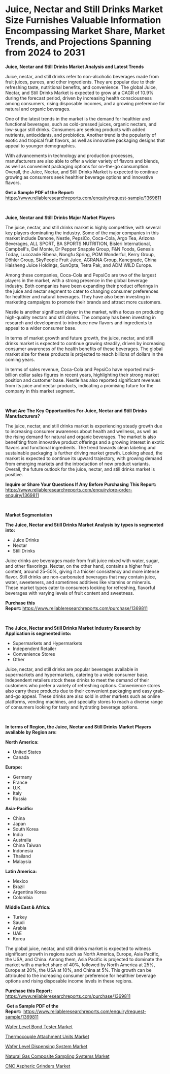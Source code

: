 <p><h1>Juice, Nectar and Still Drinks Market Size Furnishes Valuable Information Encompassing Market Share, Market Trends, and Projections Spanning from 2024 to 2031</h1></p><p><strong>Juice, Nectar and Still Drinks Market Analysis and Latest Trends</strong></p>
<p><p>Juice, nectar, and still drinks refer to non-alcoholic beverages made from fruit juices, purees, and other ingredients. They are popular due to their refreshing taste, nutritional benefits, and convenience. The global Juice, Nectar, and Still Drinks Market is expected to grow at a CAGR of 10.9% during the forecast period, driven by increasing health consciousness among consumers, rising disposable incomes, and a growing preference for natural and organic beverages.</p><p>One of the latest trends in the market is the demand for healthier and functional beverages, such as cold-pressed juices, organic nectars, and low-sugar still drinks. Consumers are seeking products with added nutrients, antioxidants, and probiotics. Another trend is the popularity of exotic and tropical fruit flavors, as well as innovative packaging designs that appeal to younger demographics.</p><p>With advancements in technology and production processes, manufacturers are also able to offer a wider variety of flavors and blends, as well as convenient packaging options for on-the-go consumption. Overall, the Juice, Nectar, and Still Drinks Market is expected to continue growing as consumers seek healthier beverage options and innovative flavors.</p></p>
<p><strong>Get a Sample PDF of the Report:&nbsp;</strong> <a href="https://www.reliableresearchreports.com/enquiry/request-sample/1369811">https://www.reliableresearchreports.com/enquiry/request-sample/1369811</a></p>
<p>&nbsp;</p>
<p><strong>Juice, Nectar and Still Drinks Major Market Players</strong></p>
<p><p>The juice, nectar, and still drinks market is highly competitive, with several key players dominating the industry. Some of the major companies in this market include Danone, Nestle, PepsiCo, Coca-Cola, Argo Tea, Arizona Beverages, ALL SPORT, BA SPORTS NUTRITION, Bisleri International, Campbell's, Del Monte, Dr Pepper Snapple Group, F&N Foods, Genesis Today, Lucozade Ribena, Nongfu Spring, POM Wonderful, Kerry Group, Döhler Group, SkyPeople Fruit Juice, AGRANA Group, Kanegrade, China Haisheng Juice Holdings, SunOpta, Tetra Pak, and ADM WILD Europe.</p><p>Among these companies, Coca-Cola and PepsiCo are two of the largest players in the market, with a strong presence in the global beverage industry. Both companies have been expanding their product offerings in the juice and nectar segment to cater to changing consumer preferences for healthier and natural beverages. They have also been investing in marketing campaigns to promote their brands and attract more customers.</p><p>Nestle is another significant player in the market, with a focus on producing high-quality nectars and still drinks. The company has been investing in research and development to introduce new flavors and ingredients to appeal to a wider consumer base.</p><p>In terms of market growth and future growth, the juice, nectar, and still drinks market is expected to continue growing steadily, driven by increasing consumer awareness of the health benefits of these beverages. The global market size for these products is projected to reach billions of dollars in the coming years.</p><p>In terms of sales revenue, Coca-Cola and PepsiCo have reported multi-billion dollar sales figures in recent years, highlighting their strong market position and customer base. Nestle has also reported significant revenues from its juice and nectar products, indicating a promising future for the company in this market segment.</p></p>
<p>&nbsp;</p>
<p><strong>What Are The Key Opportunities For Juice, Nectar and Still Drinks Manufacturers?</strong></p>
<p><p>The juice, nectar, and still drinks market is experiencing steady growth due to increasing consumer awareness about health and wellness, as well as the rising demand for natural and organic beverages. The market is also benefiting from innovative product offerings and a growing interest in exotic flavors and functional ingredients. The trend towards clean labeling and sustainable packaging is further driving market growth. Looking ahead, the market is expected to continue its upward trajectory, with growing demand from emerging markets and the introduction of new product variants. Overall, the future outlook for the juice, nectar, and still drinks market is positive.</p></p>
<p><strong>Inquire or Share Your Questions If Any Before Purchasing This Report:</strong> <a href="https://www.reliableresearchreports.com/enquiry/pre-order-enquiry/1369811">https://www.reliableresearchreports.com/enquiry/pre-order-enquiry/1369811</a></p>
<p>&nbsp;</p>
<p><strong>Market Segmentation</strong></p>
<p><strong>The Juice, Nectar and Still Drinks Market Analysis by types is segmented into:</strong></p>
<p><ul><li>Juice Drinks</li><li>Nectar</li><li>Still Drinks</li></ul></p>
<p><p>Juice drinks are beverages made from fruit juice mixed with water, sugar, and other flavorings. Nectar, on the other hand, contains a higher fruit content, around 25-50%, giving it a thicker consistency and more intense flavor. Still drinks are non-carbonated beverages that may contain juice, water, sweeteners, and sometimes additives like vitamins or minerals. These market types cater to consumers looking for refreshing, flavorful beverages with varying levels of fruit content and sweetness.</p></p>
<p><strong>Purchase this Report:&nbsp;</strong><a href="https://www.reliableresearchreports.com/purchase/1369811">https://www.reliableresearchreports.com/purchase/1369811</a></p>
<p>&nbsp;</p>
<p><strong>The Juice, Nectar and Still Drinks Market Industry Research by Application is segmented into:</strong></p>
<p><ul><li>Supermarkets and Hypermarkets</li><li>Independent Retailer</li><li>Convenience Stores</li><li>Other</li></ul></p>
<p><p>Juice, nectar, and still drinks are popular beverages available in supermarkets and hypermarkets, catering to a wide consumer base. Independent retailers stock these drinks to meet the demand of their customers who prefer a variety of refreshing options. Convenience stores also carry these products due to their convenient packaging and easy grab-and-go appeal. These drinks are also sold in other markets such as online platforms, vending machines, and specialty stores to reach a diverse range of consumers looking for tasty and hydrating beverage options.</p></p>
<p>&nbsp;</p>
<p><strong>In terms of Region, the Juice, Nectar and Still Drinks Market Players available by Region are:</strong></p>
<p>
    <p> <strong> North America: </strong>
        <ul>
            <li>United States</li>
            <li>Canada</li>
        </ul>
        </p> 
    <p> <strong> Europe: </strong>
        <ul>
            <li>Germany</li>
            <li>France</li>
            <li>U.K.</li>
            <li>Italy</li>
            <li>Russia</li>
        </ul>
        </p> 
    <p> <strong> Asia-Pacific: </strong>
        <ul>
            <li>China</li>
            <li>Japan</li>
            <li>South Korea</li>
            <li>India</li>
            <li>Australia</li>
            <li>China Taiwan</li>
            <li>Indonesia</li>
            <li>Thailand</li>
            <li>Malaysia</li>
        </ul>
        </p> 
    <p> <strong> Latin America: </strong>
        <ul>
            <li>Mexico</li>
            <li>Brazil</li>
            <li>Argentina Korea</li>
            <li>Colombia</li>
        </ul>
        </p> 
    <p> <strong> Middle East & Africa: </strong>
        <ul>
            <li>Turkey</li>
            <li>Saudi</li>
            <li>Arabia</li>
            <li>UAE</li>
            <li>Korea</li>
        </ul>
    </p>
    </p>
<p><p>The global juice, nectar, and still drinks market is expected to witness significant growth in regions such as North America, Europe, Asia Pacific, the USA, and China. Among them, Asia Pacific is projected to dominate the market with a market share of 40%, followed by North America at 25%, Europe at 20%, the USA at 10%, and China at 5%. This growth can be attributed to the increasing consumer preference for healthier beverage options and rising disposable income levels in these regions.</p></p>
<p><strong>Purchase this Report: </strong><a href="https://www.reliableresearchreports.com/purchase/1369811">https://www.reliableresearchreports.com/purchase/1369811</a></p>
<p>&nbsp;<strong>Get a Sample PDF of the Report:&nbsp;&nbsp;</strong><a href="https://www.reliableresearchreports.com/enquiry/request-sample/1369811">https://www.reliableresearchreports.com/enquiry/request-sample/1369811</a></p>
<p><strong></strong></p>
<p><p><a href="https://medium.com/@edwinhayes25/wafer-level-bond-tester-market-trends-and-market-analysis-forecasted-for-period-2024-2031-312bcf009c20">Wafer Level Bond Tester Market</a></p><p><a href="https://medium.com/@edwinhayes25/thermocouple-attachment-units-market-competitive-analysis-market-trends-and-forecast-to-2031-9c2fd3e33a99">Thermocouple Attachment Units Market</a></p><p><a href="https://medium.com/@edwinhayes25/wafer-level-dispensing-system-nbsp-market-focuses-on-market-share-size-and-projected-forecast-till-b7dd3af0aa59">Wafer Level Dispensing System Market</a></p><p><a href="https://medium.com/p/217930a36df3/edit">Natural Gas Composite Sampling Systems Market</a></p><p><a href="https://medium.com/@edwinhayes25/cnc-aspheric-grinders-market-analysis-its-cagr-market-segmentation-and-global-industry-overview-06504d9fe2c3">CNC Aspheric Grinders Market</a></p></p>